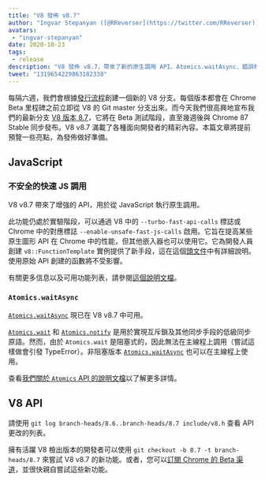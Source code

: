 ```yaml
---
title: "V8 發佈 v8.7"
author: "Ingvar Stepanyan ([@RReverser](https://twitter.com/RReverser)), 一位 V8 旗手"
avatars: 
 - "ingvar-stepanyan"
date: 2020-10-23
tags: 
 - release
description: "V8 發佈 v8.7，帶來了新的原生調用 API、Atomics.waitAsync、錯誤修復和性能改進。"
tweet: "1319654229863182338"
---
```

每隔六週，我們會根據[發行流程](https://v8.dev/docs/release-process)創建一個新的 V8 分支。每個版本都會在 Chrome Beta 里程碑之前立即從 V8 的 Git master 分支出來。而今天我們很高興地宣布我們的最新分支 [V8 版本 8.7](https://chromium.googlesource.com/v8/v8.git/+log/branch-heads/8.7)，它將在 Beta 測試階段，直至幾週後與 Chrome 87 Stable 同步發布。V8 v8.7 滿載了各種面向開發者的精彩內容。本篇文章將提前預覽一些亮點，為發佈做好準備。

<!--truncate-->
## JavaScript

### 不安全的快速 JS 調用

V8 v8.7 帶來了增強的 API，用於從 JavaScript 執行原生調用。

此功能仍處於實驗階段，可以通過 V8 中的 `--turbo-fast-api-calls` 標誌或 Chrome 中的對應標誌 `--enable-unsafe-fast-js-calls` 啟用。它旨在提高某些原生圖形 API 在 Chrome 中的性能，但其他嵌入器也可以使用它。它為開發人員創建 `v8::FunctionTemplate` 實例提供了新手段，這在這個[頭文件](https://source.chromium.org/chromium/chromium/src/+/master:v8/include/v8-fast-api-calls.h)中有詳細說明。使用原始 API 創建的函數將不受影響。

有關更多信息以及可用功能列表，請參閱[這個說明文檔](https://docs.google.com/document/d/1nK6oW11arlRb7AA76lJqrBIygqjgdc92aXUPYecc9dU/edit?usp=sharing)。

### `Atomics.waitAsync`

[`Atomics.waitAsync`](https://github.com/tc39/proposal-atomics-wait-async/blob/master/PROPOSAL.md) 現已在 V8 v8.7 中可用。

[`Atomics.wait`](https://developer.mozilla.org/en-US/docs/Web/JavaScript/Reference/Global_Objects/Atomics/wait) 和 [`Atomics.notify`](https://developer.mozilla.org/en-US/docs/Web/JavaScript/Reference/Global_Objects/Atomics/notify) 是用於實現互斥鎖及其他同步手段的低級同步原語。然而，由於 `Atomics.wait` 是阻塞式的，因此無法在主線程上調用（嘗試這樣做會引發 TypeError）。非阻塞版本 [`Atomics.waitAsync`](https://github.com/tc39/proposal-atomics-wait-async/blob/master/PROPOSAL.md) 也可以在主線程上使用。

查看[我們關於 `Atomics` API 的說明文檔](https://v8.dev/features/atomics)以了解更多詳情。

## V8 API

請使用 `git log branch-heads/8.6..branch-heads/8.7 include/v8.h` 查看 API 更改的列表。

擁有活躍 V8 檢出版本的開發者可以使用 `git checkout -b 8.7 -t branch-heads/8.7` 來嘗試 V8 v8.7 的新功能。或者，您可以[訂閱 Chrome 的 Beta 渠道](https://www.google.com/chrome/browser/beta.html)，並很快親自嘗試這些新功能。
